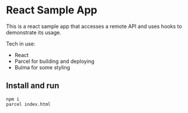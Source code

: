 # React Sample App

This is a react sample app that accesses a remote API and uses hooks to
demonstrate its usage.

Tech in use:

* React
* Parcel for building and deploying
* Bulma for some styling

## Install and run

```
npm i
parcel index.html
```
